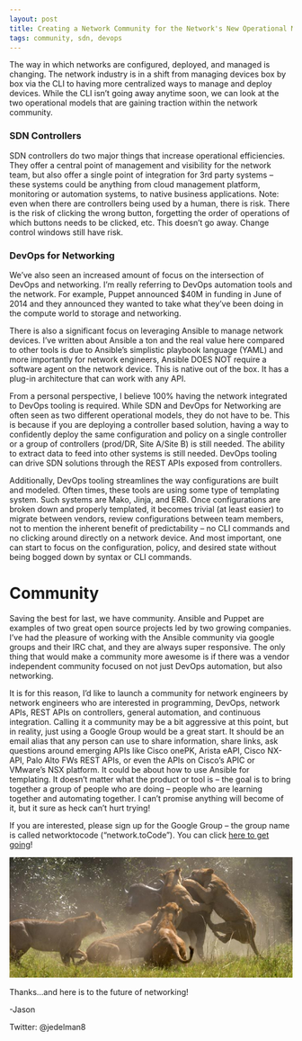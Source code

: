 ```yaml
---
layout: post
title: Creating a Network Community for the Network's New Operational Models 
tags: community, sdn, devops
---
```


The way in which networks are configured, deployed, and managed is changing.  The network industry is in a shift from managing devices box by box via the CLI to having more centralized ways to manage and deploy devices.  While the CLI isn’t going away anytime soon, we can look at the two operational models that are gaining traction within the network community.

### SDN Controllers

SDN controllers do two major things that increase operational efficiencies.  They offer a central point of management and visibility for the network team, but also offer a single point of integration for 3rd party systems – these systems could be anything from cloud management platform, monitoring or automation systems, to native business applications.  Note: even when there are controllers being used by a human, there is risk.  There is the risk of clicking the wrong button, forgetting the order of operations of which buttons needs to be clicked, etc.  This doesn’t go away.  Change control windows still have risk.

### DevOps for Networking

We’ve also seen an increased amount of focus on the intersection of DevOps and networking. I’m really referring to DevOps automation tools and the network.  For example, Puppet announced $40M in funding in June of 2014 and they announced they wanted to take what they’ve been doing in the compute world to storage and networking.   

There is also a significant focus on leveraging Ansible to manage network devices.  I’ve written about Ansible a ton and the real value here compared to other tools is due to Ansible’s simplistic playbook language (YAML) and more importantly for network engineers, Ansible DOES NOT require a software agent on the network device.  This is native out of the box.  It has a plug-in architecture that can work with any API.

From a personal perspective, I believe 100% having the network integrated to DevOps tooling is required.  While SDN and DevOps for Networking are often seen as two different operational models, they do not have to be.  This is because if you are deploying a controller based solution, having a way to confidently deploy the same configuration and policy on a single controller or a group of controllers (prod/DR, Site A/Site B) is still needed.  The ability to extract data to feed into other systems is still needed.  DevOps tooling can drive SDN solutions through the REST APIs exposed from controllers.

Additionally, DevOps tooling streamlines the way configurations are built and modeled.  Often times, these tools are using some type of templating system.  Such systems are Mako, Jinja, and ERB.  Once configurations are broken down and properly templated, it becomes trivial (at least easier) to migrate between vendors, review configurations between team members, not to mention the inherent benefit of predictability – no CLI commands and no clicking around directly on a network device.  And most important, one can start to focus on the configuration, policy, and desired state without being bogged down by syntax or CLI commands.

# Community

Saving the best for last, we have community.  Ansible and Puppet are examples of two great open source projects led by two growing companies.  I’ve had the pleasure of working with the Ansible community via google groups and their IRC chat, and they are always super responsive.  The only thing that would make a community more awesome is if there was a vendor independent community focused on not just DevOps automation, but also networking.

It is for this reason, I’d like to launch a community for  network engineers by network engineers who are interested in programming, DevOps, network APIs, REST APIs on controllers, general automation, and continuous integration.  Calling it a community may be a bit aggressive at this point, but in reality, just using a Google Group would be a great start.  It should be an email alias that any person can use to share information, share links, ask questions around emerging APIs like Cisco onePK, Arista eAPI, Cisco  NX-API, Palo Alto FWs REST APIs, or even the APIs on Cisco’s APIC or VMware’s NSX platform.  It could be about how to use Ansible for templating.  It doesn’t matter what the product or tool is – the goal is to bring together a group of people who are doing – people who are learning together and automating together.  I can’t promise anything will become of it, but it sure as heck can’t hurt trying!

If you are interested, please sign up for the Google Group – the group name is called networktocode (“network.toCode”).  You can click [here to get going](https://groups.google.com/forum/?hl=en#!forum/networktocode)!

![Taking Out the CLI](/img/takingoutthecli.jpg)

Thanks…and here is to the future of networking!

-Jason

Twitter: @jedelman8